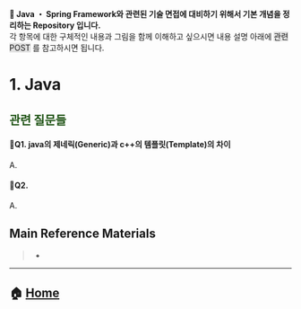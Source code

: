 **:seedling: Java ・ Spring Framework와 관련된 기술 면접에 대비하기 위해서 기본 개념을 정리하는 Repository 입니다.**
<br> 각 항목에 대한 구체적인 내용과 그림을 함께 이해하고 싶으시면 내용 설명 아래에 <span style="background-color: #e1e1e1">관련 POST</span> 를 참고하시면 됩니다.

# 1. Java
## <span style="color:#205416">관련 질문들</span>

#### :small_blue_diamond:Q1. java의 제네릭(Generic)과 c++의 템플릿(Template)의 차이
A.

#### :small_blue_diamond:Q2. 
A.


## Main Reference Materials
> - []()

---
## :house: [Home](https://github.com/gmlwjd9405/java-and-springframework-interview-questions)
